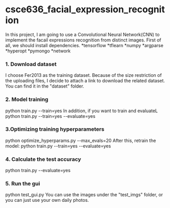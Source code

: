 # csce636_facial_expression_recognition
In this project, I am going to use a Convolutional Neural Network(CNN) to implement the facail expressions recognition from distinct images. First of all, we should install dependencies.
*tensorflow
*tflearn
*numpy
*argparse
*hyperopt
*pymongo
*network

### 1. Download dataset
I choose Fer2013 as the training dataset. Because of the size restriction of the uploading files, I decide to attach a link to download the related dataset. You can find it in the "dataset" folder.

### 2. Model training
python train.py --train=yes
In addition, if you want to train and evaluateL
python train.py --train=yes --evaluate=yes

### 3.Optimizing training hyperparameters
python optimize_hyperparams.py --max_evals=20
After this, retrain the model:
python train.py --train=yes --evaluate=yes

### 4. Calculate the test accuracy
python train.py --evaluate=yes

### 5. Run the gui
python test_gui.py
You can use the images under the "test_imgs" folder, or you can just use your own daily photos.
